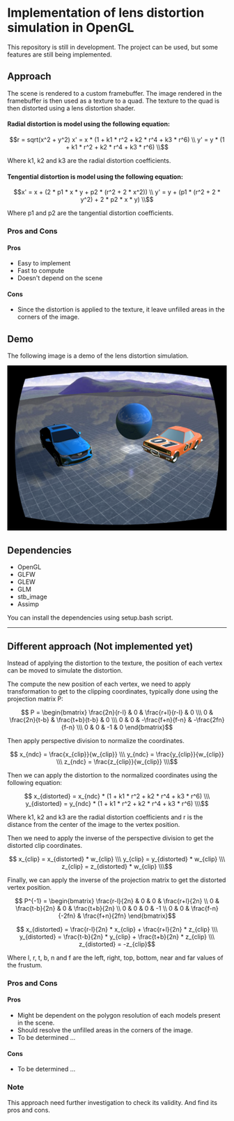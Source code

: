 # Implementation of lens distortion simulation in OpenGL

This repository is still in development. The project can be used, but some features are still being implemented.

## Approach
The scene is rendered to a custom framebuffer.
The image rendered in the framebuffer is then used as a texture to a quad.
The texture to the quad is then distorted using a lens distortion shader.

#### Radial distortion is model using the following equation:
```math
r = sqrt(x^2 + y^2)
x' = x * (1 + k1 * r^2 + k2 * r^4 + k3 * r^6) \\
y' = y * (1 + k1 * r^2 + k2 * r^4 + k3 * r^6) \\
```

Where k1, k2 and k3 are the radial distortion coefficients.

#### Tengential distortion is model using the following equation:
```math
x' = x + (2 * p1 * x * y + p2 * (r^2 + 2 * x^2)) \\
y' = y + (p1 * (r^2 + 2 * y^2) + 2 * p2 * x * y) \\
```
Where p1 and p2 are the tangential distortion coefficients.

### Pros and Cons
#### Pros
- Easy to implement
- Fast to compute
- Doesn't depend on the scene

#### Cons
- Since the distortion is applied to the texture, it leave unfilled areas in the corners of the image.

## Demo
The following image is a demo of the lens distortion simulation.

![Demo](Screenshots/demo_radial_distortion.png)


## Dependencies
- OpenGL
- GLFW
- GLEW
- GLM
- stb_image
- Assimp

 You can install the dependencies using setup.bash script.

---

## Different approach (Not implemented yet)
Instead of applying the distortion to the texture, the position of each vertex can be moved to simulate the distortion.

The compute the new position of each vertex, we need to apply transformation to get to the clipping coordinates,
typically done using the projection matrix P:
```math
    P = 
    \begin{bmatrix}
        \frac{2n}{r-l} & 0 & \frac{r+l}{r-l} & 0 \\\
        0 & \frac{2n}{t-b} & \frac{t+b}{t-b} & 0 \\\
        0 & 0 & -\frac{f+n}{f-n} & -\frac{2fn}{f-n} \\\
        0 & 0 & -1 & 0
    \end{bmatrix}
```

Then apply perspective division to normalize the coordinates.

```math
    x_{ndc} = \frac{x_{clip}}{w_{clip}} \\\
    y_{ndc} = \frac{y_{clip}}{w_{clip}} \\\
    z_{ndc} = \frac{z_{clip}}{w_{clip}} \\\
```

Then we can apply the distortion to the normalized coordinates using the following equation:

```math
    x_{distorted} = x_{ndc} * (1 + k1 * r^2 + k2 * r^4 + k3 * r^6) \\\
    y_{distorted} = y_{ndc} * (1 + k1 * r^2 + k2 * r^4 + k3 * r^6) \\\
```

Where k1, k2 and k3 are the radial distortion coefficients and r is the distance from the center of the image to the vertex position.

Then we need to apply the inverse of the perspective division to get the distorted clip coordinates.

```math
    x_{clip} = x_{distorted} * w_{clip} \\\
    y_{clip} = y_{distorted} * w_{clip} \\\
    z_{clip} = z_{distorted} * w_{clip} \\\
```

Finally, we can apply the inverse of the projection matrix to get the distorted vertex position.

```math
    P^{-1} = 
    \begin{bmatrix}
        \frac{r-l}{2n} & 0 & 0 & \frac{r+l}{2n} \\
        0 & \frac{t-b}{2n} & 0 & \frac{t+b}{2n} \\
        0 & 0 & 0 & -1 \\
        0 & 0 & \frac{f-n}{-2fn} & \frac{f+n}{2fn}
    \end{bmatrix}
```

```math
    x_{distorted} = \frac{r-l}{2n} * x_{clip} + \frac{r+l}{2n} * z_{clip} \\\
    y_{distorted} = \frac{t-b}{2n} * y_{clip} + \frac{t+b}{2n} * z_{clip} \\\
    z_{distorted} = -z_{clip}
```

Where l, r, t, b, n and f are the left, right, top, bottom, near and far values of the frustum.

### Pros and Cons
#### Pros
- Might be dependent on the polygon resolution of each models present in the scene.
- Should resolve the unfilled areas in the corners of the image.
- To be determined ...

#### Cons
- To be determined ...

### Note
This approach need further investigation to check its validity. And find its pros and cons.